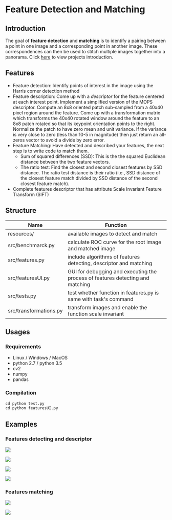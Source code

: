 # Feature Detection and Matching

## Introduction

The goal of **feature detection** and **matching** is to identify a pairing between a point in one image and a corresponding point in another image. These correspondences can then be used to stitch multiple images together into a panorama.
Click [here](http://www.cs.cornell.edu/courses/cs5670/2018sp/projects/pa2/index.html) to view projects introduction. 
## Features

* Feature detection: Identify points of interest in the image using the Harris corner detection method
* Feature description: Come up with a *descriptor* for the feature centered at each interest point. Implement a simplified version of the MOPS descriptor.  Compute an 8x8 oriented patch sub-sampled from a 40x40 pixel region around the feature. Come up with a transformation matrix which transforms the 40x40 rotated window around the feature to an 8x8 patch rotated so that its keypoint orientation points to the right. Normalize the patch to have zero mean and unit variance. If the variance is very close to zero (less than 10-5 in magnitude) then just return an all-zeros vector to avoid a divide by zero error.
* Feature Matching: Have detected and described your features, the next step is to write code to match them.
  * Sum of squared differences (SSD): This is the the squared Euclidean distance between the two feature vectors.
  * The ratio test: Find the closest and second closest features by SSD distance. The ratio test distance is their ratio (i.e., SSD distance of the closest feature match divided by SSD distance of the second closest feature match).
* Complete features descriptor that has attribute Scale Invariant Feature Transform (SIFT) 

## Structure

| Name                   | Function                                                     |
| ---------------------- | ------------------------------------------------------------ |
| resources/             | available images to detect and match                         |
| src/benchmarck.py      | calculate ROC curve for the root image and matched image     |
| src/features.py        | include algorithms of features detecting, descriptor and matching |
| src/featuresUI.py      | GUI for debugging and executing the process of features detecting and matching |
| src/tests.py           | test whether function in features.py is same with task's command |
| src/transformations.py | transform images and enable the function scale invariant     |

## Usages

### Requirements

* Linux / Windows / MacOS
* python 2.7 / python 3.5
* cv2
* numpy
* pandas

### Compilation

``` python
cd python test.py
cd python featuresUI.py
```

## Examples

### Features detecting and descriptor

![](https://github.com/ReynoldZhao/Project2_Features_Detection_and_Matching/raw/master/Project2_Results/bike1.png)

![](https://github.com/ReynoldZhao/Project2_Features_Detection_and_Matching/raw/master/Project2_Results/Harris4.jpg)

![](https://github.com/ReynoldZhao/Project2_Features_Detection_and_Matching/raw/master/Project2_Results/graf1.png)

![](https://github.com/ReynoldZhao/Project2_Features_Detection_and_Matching/raw/master/Project2_Results/Harris3.jpg)
### Features matching
![](https://github.com/ReynoldZhao/Project2_Features_Detection_and_Matching/raw/master/Project2_Results/match1.png)

![](https://github.com/ReynoldZhao/Project2_Features_Detection_and_Matching/raw/master/Project2_Results/match2.png)
